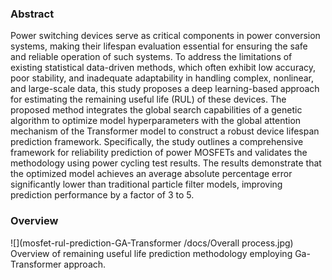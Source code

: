 ### Abstract 
Power switching devices serve as critical components in power conversion systems, making their lifespan evaluation essential for ensuring the safe and reliable operation of such systems. To address the limitations of existing statistical data-driven methods, which often exhibit low accuracy, poor stability, and inadequate adaptability in handling complex, nonlinear, and large-scale data, this study proposes a deep learning-based approach for estimating the remaining useful life (RUL) of these devices. The proposed method integrates the global search capabilities of a genetic algorithm to optimize model hyperparameters with the global attention mechanism of the Transformer model to construct a robust device lifespan prediction framework. Specifically, the study outlines a comprehensive framework for reliability prediction of power MOSFETs and validates the methodology using power cycling test results. The results demonstrate that the optimized model achieves an average absolute percentage error significantly lower than traditional particle filter models, improving prediction performance by a factor of 3 to 5.				


### Overview
![](mosfet-rul-prediction-GA-Transformer
/docs/Overall process.jpg)
Overview of remaining useful life prediction methodology employing Ga-Transformer approach.
